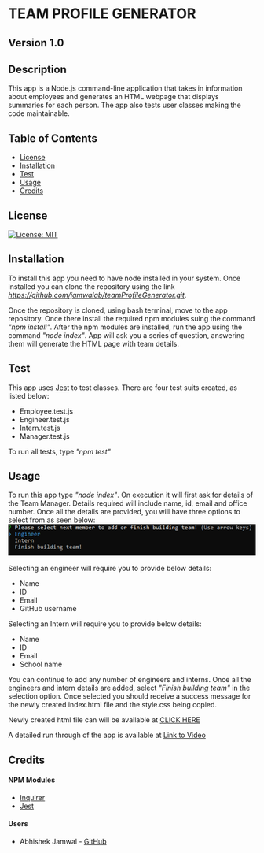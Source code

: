 # TEAM PROFILE GENERATOR
## Version 1.0
## Description
This app is a Node.js command-line application that takes in information about employees and generates an HTML webpage that displays summaries for each person. The app also tests user classes making the code maintainable.

## Table of Contents
* [License](#license)
* [Installation](#installation)
* [Test](#test)
* [Usage](#usage)
* [Credits](#credits)

## License
[![License: MIT](https://img.shields.io/badge/License-MIT-yellow.svg)](https://opensource.org/licenses/MIT)

## Installation
To install this app you need to have node installed in your system. Once installed you can clone the repository using the link _https://github.com/jamwalab/teamProfileGenerator.git_.

Once the repository is cloned, using bash terminal, move to the app repository. Once there install the required npm modules suing the command _"npm install"_. After the npm modules are installed, run the app using the command _"node index"_. App will ask you a series of question, answering them will generate the HTML page with team details.

## Test
This app uses [Jest](https://jestjs.io/) to test classes. There are four test suits created, as listed below:
* Employee.test.js
* Engineer.test.js
* Intern.test.js
* Manager.test.js

To run all tests, type _"npm test"_

## Usage
To run this app type _"node index"_. On execution it will first ask for details of the Team Manager. Details required will include name, id, email and office number. Once all the details are provided, you will have three options to select from as seen below:
![image](./src/img/threeoptions.PNG)

Selecting an engineer will require you to provide below details:
* Name
* ID
* Email
* GitHub username

Selecting an Intern will require you to provide below details:
* Name
* ID
* Email
* School name

You can continue to add any number of engineers and interns. Once all the engineers and intern details are added, select _"Finish building team"_ in the selection option. Once selected you should receive a success message for the newly created index.html file and the style.css being copied.

Newly created html file can will be available at [CLICK HERE](./dist/index.html)

A detailed run through of the app is available at [Link to Video](https://www.youtube.com/watch?v=nCedRd6TVVg)

## Credits
#### NPM Modules
* [Inquirer](https://www.npmjs.com/package/inquirer)
* [Jest](https://jestjs.io/)

#### Users
* Abhishek Jamwal - [GitHub](https://github.com/jamwalab)